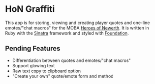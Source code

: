 # HoN Graffiti

This app is for storing, viewing and creating player quotes and one-line emotes/"chat
 macros" for the MOBA [Heroes of Newerth](http://www.heroesofnewerth.com/). It is
 written in Ruby with the [Sinatra](http://www.sinatrarb.com/) framework and styled
 with [Foundation](http://foundation.zurb.com/).

## Pending Features

- Differentiation between quotes and emotes/"chat macros"
- Support glowing text
- Raw text copy to clipboard option
- "Create your own" quote/emote form and method